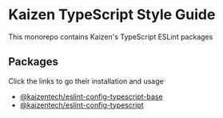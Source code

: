 # Kaizen TypeScript Style Guide
This monorepo contains Kaizen's TypeScript ESLint packages

## Packages
Click the links to go their installation and usage

- [@kaizentech/eslint-config-typescript-base](https://github.com/kaizentelekom/typescript/tree/prod/packages/eslint-config-typescript-kaizen-base)
- [@kaizentech/eslint-config-typescript](https://github.com/kaizentelekom/javascript/tree/prod/packages/eslint-config-typescript-kaizen)
